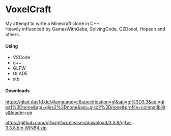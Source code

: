 
# VoxelCraft

My attempt to write a Minecraft clone in C++.<br>
Heavily influenced by GamesWithGabe, SolvingCode, CZDanol, Hopson and others.


#### Using
- VSCode
- g++
- GLFW
- GLADE
- stb

#### Downloads
https://glad.dav1d.de/#language=c&specification=gl&api=gl%3D3.3&api=gles1%3Dnone&api=gles2%3Dnone&api=glsc2%3Dnone&profile=compatibility&loader=on<br>

https://github.com/glfw/glfw/releases/download/3.3.8/glfw-3.3.8.bin.WIN64.zip<br>


